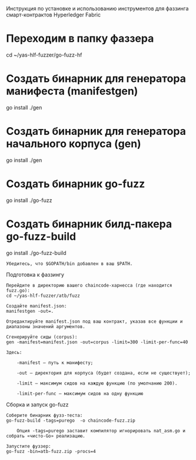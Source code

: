 
Инструкция по установке и использованию инструментов для фаззинга смарт-контрактов Hyperledger Fabric
# Переходим в папку фаззера
cd ~/yas-hlf-fuzzer/go-fuzz-hf
# Создать бинарник для генератора манифеста (manifestgen)
go install ./gen

# Создать бинарник для генератора начального корпуса (gen)
go install ./gen

# Создать бинарник go-fuzz
go install ./go-fuzz

# Создать бинарник билд-пакера go-fuzz-build
go install ./go-fuzz-build

    Убедитесь, что $GOPATH/bin добавлен в ваш $PATH.

Подготовка к фаззингу

    Перейдите в директорию вашего сhaincode‑харнесса (где находится fuzz.go):
    cd ~/yas-hlf-fuzzer/atb/fuzz

    Создайте manifest.json:
    manifestgen -out=.

    Отредактируйте manifest.json под ваш контракт, указав все функции и диапазоны значений аргументов.

    Сгенерируйте сиды (corpus):
    gen -manifest=manifest.json -out=corpus -limit=300 -limit-per-func=40

    Здесь:

        -manifest — путь к манифесту;

        -out — директория для корпуса (будет создана, если не существует);

        -limit — максимум сидов на каждую функцию (по умолчанию 200).

        -limit-per-func — максимум сидов на одну функцию

Сборка и запуск go-fuzz

    Соберите бинарник фузз‑теста:
    go-fuzz-build -tags=purego  -o chaincode-fuzz.zip

        Опция -tags=purego заставит компилятор игнорировать nat_asm.go и собрать «чисто-Go» реализацию. 

    Запустите фуззер:
    go-fuzz -bin=atb-fuzz.zip -procs=4


